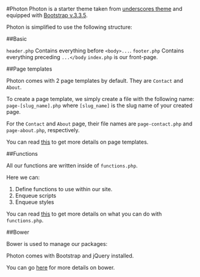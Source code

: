#Photon
Photon is a starter theme taken from [underscores theme](http://underscores.me/) and equipped with [Bootstrap v.3.3.5](http://getbootstrap.com/).

Photon is simplified to use the following structure:

##Basic

`header.php` Contains everything before `<body>...`.
`footer.php` Contains everything preceding  `...</body`
`index.php` is our front-page.

##Page templates

Photon comes with 2 page templates by default. They are `Contact` and `About`.

To create a page template, we simply create a file with the following name:
`page-[slug_name].php` where `[slug_name]` is the slug name of your created page.

For the `Contact` and `About` page, their file names are `page-contact.php` and `page-about.php`, respectively.

You can read [this](https://developer.wordpress.org/themes/template-files-section/page-template-files/page-templates/) to get more details on page templates.

##Functions

All our functions are written inside of `functions.php`.

Here we can:
1. Define functions to use within our site.
2. Enqueue scripts
3. Enqueue styles

You can read [this](https://codex.wordpress.org/Functions_File_Explained) to get more details on what you can do with `functions.php`.

##Bower

Bower is used to manage our packages:

Photon comes with Bootstrap and jQuery installed.

You can go [here](http://bower.io/) for more details on bower.

